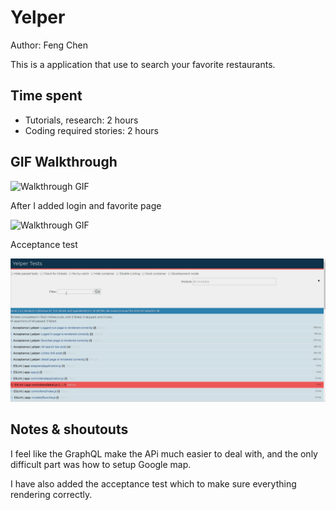 # Yelper

Author: Feng Chen

This is a application that use to search your favorite restaurants.
## Time spent
 * Tutorials, research: 2 hours
 * Coding required stories: 2 hours
 


## GIF Walkthrough

![Walkthrough GIF](gif1.gif)

After I added login and favorite page

![Walkthrough GIF](gif2.gif)

Acceptance test

![Walkthrough GIF](Acceptance.gif)

## Notes & shoutouts

I feel like the GraphQL make the APi much easier to deal with, and the only difficult part was how to setup Google map.

I have also added the acceptance test which to make sure everything rendering correctly.
